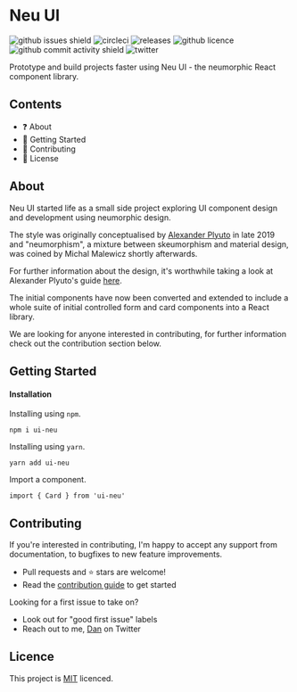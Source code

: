 # Neu UI

![github issues shield](https://img.shields.io/github/issues/daniel-norris/neumorphic_design)
![circleci](https://img.shields.io/circleci/build/github/daniel-norris/neu_ui/master?label=circleci)
![releases](https://img.shields.io/github/v/release/daniel-norris/neu_ui?include_prereleases)
![github licence](https://img.shields.io/github/license/daniel-norris/neu_ui)
![github commit activity shield](https://img.shields.io/github/commit-activity/m/daniel-norris/neumorphic_design)
![twitter](https://img.shields.io/twitter/follow/danielpnorris)

Prototype and build projects faster using Neu UI - the neumorphic React component library.

## Contents

- ❓ About
- 🚀 Getting Started
- 👏 Contributing
- 📝 License

## About

Neu UI started life as a small side project exploring UI component design and development using neumorphic design.

The style was originally conceptualised by [Alexander Plyuto](https://dribbble.com/alexplyuto) in late 2019 and "neumorphism", a mixture between skeumorphism and material design, was coined by Michal Malewicz shortly afterwards.

For further information about the design, it's worthwhile taking a look at Alexander Plyuto's guide [here](https://www.figma.com/file/J1uPSOY5k577mDpSfGFven/Neomorphism-Guide-2.0-%7C-Original?node-id=26580%3A1425).

The initial components have now been converted and extended to include a whole suite of initial controlled form and card components into a React library.

We are looking for anyone interested in contributing, for further information check out the contribution section below.

## Getting Started

#### Installation

Installing using `npm`.

```
npm i ui-neu
```

Installing using `yarn`.

```
yarn add ui-neu
```

Import a component.

```
import { Card } from 'ui-neu'
```

## Contributing

If you're interested in contributing, I'm happy to accept any support from documentation, to bugfixes to new feature improvements.

- Pull requests and ⭐ stars are welcome!
- Read the [contribution guide](/contributing.md) to get started

Looking for a first issue to take on?

- Look out for "good first issue" labels
- Reach out to me, [Dan](https://twitter.com/danielpnorris) on Twitter

## Licence

This project is [MIT](/LICENCE) licenced.
